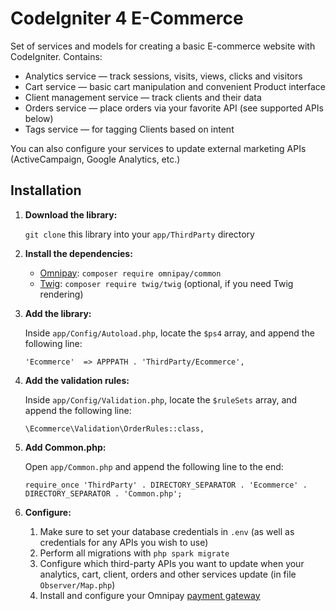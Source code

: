 # CodeIgniter 4 E-Commerce

Set of services and models for creating a basic E-commerce website with CodeIgniter. Contains:

- Analytics service — track sessions, visits, views, clicks and visitors
- Cart service — basic cart manipulation and convenient Product interface
- Client management service — track clients and their data
- Orders service — place orders via your favorite API (see supported APIs below)
- Tags service — for tagging Clients based on intent

You can also configure your services to update external marketing APIs (ActiveCampaign, Google Analytics, etc.)

## Installation

1. **Download the library:**

   `git clone` this library into your `app/ThirdParty` directory

2. **Install the dependencies:**

   - [Omnipay](https://packagist.org/packages/omnipay/common): `composer require omnipay/common`
   - [Twig](https://twig.symfony.com/): `composer require twig/twig` (optional, if you need Twig rendering)

3. **Add the library:**

   Inside `app/Config/Autoload.php`, locate the `$ps4` array, and append the following line:

   `'Ecommerce'  => APPPATH . 'ThirdParty/Ecommerce',`

4. **Add the validation rules:**

   Inside `app/Config/Validation.php`, locate the `$ruleSets` array, and append the following line:

   `\Ecommerce\Validation\OrderRules::class,`

5. **Add Common.php:**

   Open `app/Common.php` and append the following line to the end:

   `require_once 'ThirdParty' . DIRECTORY_SEPARATOR . 'Ecommerce' . DIRECTORY_SEPARATOR . 'Common.php';`

6. **Configure:**

   1. Make sure to set your database credentials in `.env` (as well as credentials for any APIs you wish to use)
   2. Perform all migrations with `php spark migrate`
   3. Configure which third-party APIs you want to update when your analytics, cart, client, orders and other services update (in file `Observer/Map.php`)
   4. Install and configure your Omnipay [payment gateway](https://github.com/thephpleague/omnipay#payment-gateways)